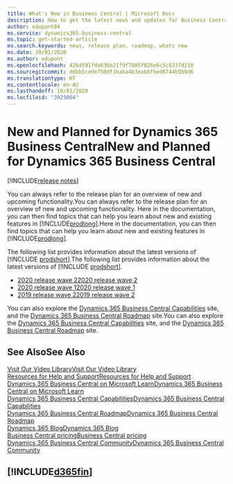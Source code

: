 ```yaml
---
title: What's New in Business Central | Microsoft Docs
description: How to get the latest news and updates for Business Central.
author: edupont04
ms.service: dynamics365-business-central
ms.topic: get-started-article
ms.search.keywords: news, release plan, roadmap, whats new
ms.date: 10/01/2020
ms.author: edupont
ms.openlocfilehash: 42b4591fda63bb21f9f7805f826e6c5c8337d210
ms.sourcegitcommit: ddbb5cede750df1baba4b3eab8fbed6744b5b9d6
ms.translationtype: HT
ms.contentlocale: en-AU
ms.lasthandoff: 10/01/2020
ms.locfileid: "3925064"
---
```

# <a name="new-and-planned-for-dynamics-365-business-central"></a><span data-ttu-id="a8522-103">New and Planned for Dynamics 365 Business Central</span><span class="sxs-lookup"><span data-stu-id="a8522-103">New and Planned for Dynamics 365 Business Central</span></span>

[!INCLUDE[release notes](includes/release-notes.md)]

<span data-ttu-id="a8522-104">You can always refer to the release plan for an overview of new and upcoming functionality.</span><span class="sxs-lookup"><span data-stu-id="a8522-104">You can always refer to the release plan for an overview of new and upcoming functionality.</span></span> <span data-ttu-id="a8522-105">Here in the documentation, you can then find topics that can help you learn about new and existing features in [!INCLUDE[prodlong](includes/prodlong.md)].</span><span class="sxs-lookup"><span data-stu-id="a8522-105">Here in the documentation, you can then find topics that can help you learn about new and existing features in [!INCLUDE[prodlong](includes/prodlong.md)].</span></span> 

<span data-ttu-id="a8522-106">The following list provides information about the latest versions of [!INCLUDE [prodshort](includes/prodshort.md)].</span><span class="sxs-lookup"><span data-stu-id="a8522-106">The following list provides information about the latest versions of [!INCLUDE [prodshort](includes/prodshort.md)].</span></span>  

* [<span data-ttu-id="a8522-107">2020 release wave 2</span><span class="sxs-lookup"><span data-stu-id="a8522-107">2020 release wave 2</span></span>](/dynamics365-release-plan/2020wave2/smb/dynamics365-business-central/planned-features)  
* [<span data-ttu-id="a8522-108">2020 release wave 1</span><span class="sxs-lookup"><span data-stu-id="a8522-108">2020 release wave 1</span></span>](/dynamics365-release-plan/2020wave1/dynamics365-business-central/planned-features)  
* [<span data-ttu-id="a8522-109">2019 release wave 2</span><span class="sxs-lookup"><span data-stu-id="a8522-109">2019 release wave 2</span></span>](/dynamics365-release-plan/2019wave2/dynamics365-business-central/planned-features)  

<span data-ttu-id="a8522-110">You can also explore the [Dynamics 365 Business Central Capabilities](https://dynamics.microsoft.com/business-central/capabilities/) site, and the [Dynamics 365 Business Central Roadmap](https://dynamics.microsoft.com) site.</span><span class="sxs-lookup"><span data-stu-id="a8522-110">You can also explore the [Dynamics 365 Business Central Capabilities](https://dynamics.microsoft.com/business-central/capabilities/) site, and the [Dynamics 365 Business Central Roadmap](https://dynamics.microsoft.com) site.</span></span>  

## <a name="see-also"></a><span data-ttu-id="a8522-111">See Also</span><span class="sxs-lookup"><span data-stu-id="a8522-111">See Also</span></span>

[<span data-ttu-id="a8522-112">Visit Our Video Library</span><span class="sxs-lookup"><span data-stu-id="a8522-112">Visit Our Video Library</span></span>](across-videos.md)  
[<span data-ttu-id="a8522-113">Resources for Help and Support</span><span class="sxs-lookup"><span data-stu-id="a8522-113">Resources for Help and Support</span></span>](product-help-and-support.md)  
[<span data-ttu-id="a8522-114">Dynamics 365 Business Central on Microsoft Learn</span><span class="sxs-lookup"><span data-stu-id="a8522-114">Dynamics 365 Business Central on Microsoft Learn</span></span>](/learn/browse/?products=dynamics-business-central)  
[<span data-ttu-id="a8522-115">Dynamics 365 Business Central Capabilities</span><span class="sxs-lookup"><span data-stu-id="a8522-115">Dynamics 365 Business Central Capabilities</span></span>](https://dynamics.microsoft.com/business-central/capabilities/)  
[<span data-ttu-id="a8522-116">Dynamics 365 Business Central Roadmap</span><span class="sxs-lookup"><span data-stu-id="a8522-116">Dynamics 365 Business Central Roadmap</span></span>](https://dynamics.microsoft.com/roadmap/business-central/)  
[<span data-ttu-id="a8522-117">Dynamics 365 Blog</span><span class="sxs-lookup"><span data-stu-id="a8522-117">Dynamics 365 Blog</span></span>](https://cloudblogs.microsoft.com/dynamics365/it/product/business-central/)  
[<span data-ttu-id="a8522-118">Business Central pricing</span><span class="sxs-lookup"><span data-stu-id="a8522-118">Business Central pricing</span></span>](https://dynamics.microsoft.com/business-central/overview/#pricing)  
[<span data-ttu-id="a8522-119">Dynamics 365 Business Central Community</span><span class="sxs-lookup"><span data-stu-id="a8522-119">Dynamics 365 Business Central Community</span></span>](https://community.dynamics.com/business/)

## [!INCLUDE[d365fin](includes/free_trial_md.md)]
